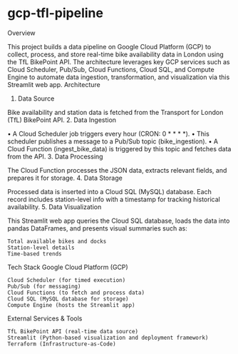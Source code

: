 # gcp-tfl-pipeline

Overview

This project builds a data pipeline on Google Cloud Platform (GCP) to collect, process, and store real-time bike availability data in London using the TfL BikePoint API. The architecture leverages key GCP services such as Cloud Scheduler, Pub/Sub, Cloud Functions, Cloud SQL, and Compute Engine to automate data ingestion, transformation, and visualization via this Streamlit web app.
Architecture
1. Data Source

Bike availability and station data is fetched from the Transport for London (TfL) BikePoint API.
2. Data Ingestion

• A Cloud Scheduler job triggers every hour (CRON: 0 * * * *). • This scheduler publishes a message to a Pub/Sub topic (bike_ingestion). • A Cloud Function (ingest_bike_data) is triggered by this topic and fetches data from the API.
3. Data Processing

The Cloud Function processes the JSON data, extracts relevant fields, and prepares it for storage.
4. Data Storage

Processed data is inserted into a Cloud SQL (MySQL) database. Each record includes station-level info with a timestamp for tracking historical availability.
5. Data Visualization

This Streamlit web app queries the Cloud SQL database, loads the data into pandas DataFrames, and presents visual summaries such as:

    Total available bikes and docks
    Station-level details
    Time-based trends

Tech Stack
Google Cloud Platform (GCP)

    Cloud Scheduler (for timed execution)
    Pub/Sub (for messaging)
    Cloud Functions (to fetch and process data)
    Cloud SQL (MySQL database for storage)
    Compute Engine (hosts the Streamlit app)

External Services & Tools

    TfL BikePoint API (real-time data source)
    Streamlit (Python-based visualization and deployment framework)
    Terraform (Infrastructure-as-Code)

